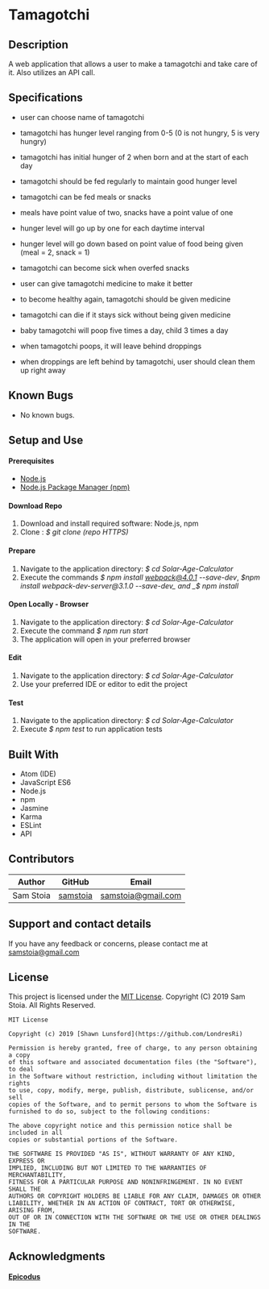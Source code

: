 # Tamagotchi

## Description
A web application that allows a user to make a tamagotchi and take care of it.  Also utilizes an API call.

## Specifications

* user can choose name of tamagotchi 

* tamagotchi has hunger level ranging from 0-5 (0 is not hungry, 5 is very hungry)

* tamagotchi has initial hunger of 2 when born and at the start of each day

* tamagotchi should be fed regularly to maintain good hunger level

* tamagotchi can be fed meals or snacks

* meals have point value of two, snacks have a point value of one

* hunger level will go up by one for each daytime interval

* hunger level will go down based on point value of food being given (meal = 2, snack = 1)

* tamagotchi can become sick when overfed snacks

* user can give tamagotchi medicine to make it better

* to become healthy again, tamagotchi should be given medicine 

* tamagotchi can die if it stays sick without being given medicine
* baby tamagotchi will poop five times a day, child 3 times a day

* when tamagotchi poops, it will leave behind droppings

* when droppings are left behind by tamagotchi, user should clean them up right away

## Known Bugs

* No known bugs.

## Setup and Use

#### Prerequisites
* [Node.js](https://nodejs.org/en/)
* [Node.js Package Manager (npm)](https://www.npmjs.com/)

#### Download Repo
1. Download and install required software: Node.js, npm
2. Clone : _$ git clone (repo HTTPS)_

#### Prepare
1. Navigate to the application directory: _$ cd Solar-Age-Calculator_
2. Execute the commands _$ npm install webpack@4.0.1 --save-dev_, _$npm install webpack-dev-server@3.1.0 --save-dev_ and _$ npm install_

#### Open Locally - Browser
1. Navigate to the application directory: _$ cd Solar-Age-Calculator_
2. Execute the command _$ npm run start_
3. The application will open in your preferred browser

#### Edit
1. Navigate to the application directory: _$ cd Solar-Age-Calculator_
2. Use your preferred IDE or editor to edit the project

#### Test
1. Navigate to the application directory: _$ cd Solar-Age-Calculator_
2. Execute _$ npm test_ to run application tests


## Built With

* Atom (IDE)
* JavaScript ES6
* Node.js
* npm
* Jasmine
* Karma
* ESLint
* API

## Contributors

| Author | GitHub | Email |
|--------|:------:|:-----:|
| Sam Stoia| [samstoia](https://github.com/samstoia) |  [samstoia@gmail.com](mailto:samstoia@gmail.com) |

## Support and contact details

If you have any feedback or concerns, please contact me at [samstoia@gmail.com](mailto:samstoia@gmail.com)

## License

This project is licensed under the [MIT License](https://opensource.org/licenses/MIT). Copyright (C) 2019 Sam Stoia. All Rights Reserved.
```
MIT License

Copyright (c) 2019 [Shawn Lunsford](https://github.com/LondresRi)

Permission is hereby granted, free of charge, to any person obtaining a copy
of this software and associated documentation files (the "Software"), to deal
in the Software without restriction, including without limitation the rights
to use, copy, modify, merge, publish, distribute, sublicense, and/or sell
copies of the Software, and to permit persons to whom the Software is
furnished to do so, subject to the following conditions:

The above copyright notice and this permission notice shall be included in all
copies or substantial portions of the Software.

THE SOFTWARE IS PROVIDED "AS IS", WITHOUT WARRANTY OF ANY KIND, EXPRESS OR
IMPLIED, INCLUDING BUT NOT LIMITED TO THE WARRANTIES OF MERCHANTABILITY,
FITNESS FOR A PARTICULAR PURPOSE AND NONINFRINGEMENT. IN NO EVENT SHALL THE
AUTHORS OR COPYRIGHT HOLDERS BE LIABLE FOR ANY CLAIM, DAMAGES OR OTHER
LIABILITY, WHETHER IN AN ACTION OF CONTRACT, TORT OR OTHERWISE, ARISING FROM,
OUT OF OR IN CONNECTION WITH THE SOFTWARE OR THE USE OR OTHER DEALINGS IN THE
SOFTWARE.
```

## Acknowledgments

#### [Epicodus](https://www.epicodus.com/)
